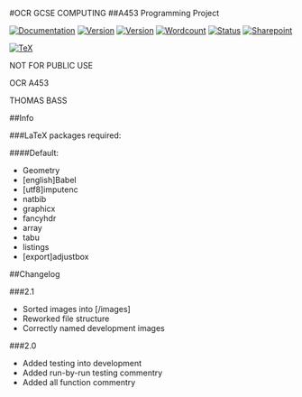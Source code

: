 #OCR GCSE COMPUTING
##A453 Programming Project

[![Documentation](https://img.shields.io/badge/documentation-working--draft--3-red.svg)]()
[![Version](https://img.shields.io/badge/last--stable--version-2.1-brightgreen.svg)](https://github.com/electric-blue-green/GSCE-Coursework-Python-GTIN/releases)
[![Version](https://img.shields.io/badge/current--version-3.0-red.svg)](https://github.com/electric-blue-green/GSCE-Coursework-Python-GTIN/releases)
[![Wordcount](https://img.shields.io/badge/wordcount-1730-brightgreen.svg)](http://app.uio.no/ifi/texcount/online.php)
[![Status](https://img.shields.io/badge/status-pre--release-red.svg)]()
[![Sharepoint](https://img.shields.io/badge/sharepoint-ComputingCoursework-8158f9.svg?style=social)](https://tasks.office.com/rgshw.onmicrosoft.com/en-GB/Home/PlanViews/3Kba8GTx70Cn-PL5xPL38ZYAAMD1)

[![TeX](https://img.shields.io/badge/TeX%20Distro-Darwin%202016-lightgrey.svg)]()






NOT FOR PUBLIC USE

OCR A453

THOMAS BASS

##Info

###LaTeX packages required:

####Default:

* Geometry
* [english]Babel
* [utf8]imputenc
* natbib
* graphicx
* fancyhdr
* array
* tabu
* listings
* [export]adjustbox


##Changelog

###2.1

* Sorted images into [/images]
* Reworked file structure
* Correctly named development images

###2.0

* Added testing into development
* Added run-by-run testing commentry
* Added all function commentry



